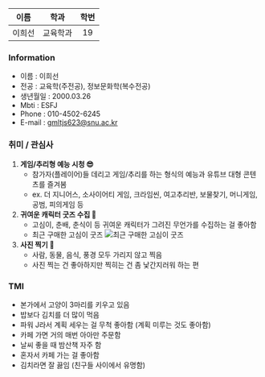 | 이름 | 학과 | 학번 |
| :---: | :---: | :---: |
|이희선|교육학과|19|

### **Information**
- 이름 : 이희선
- 전공 : 교육학(주전공), 정보문화학(복수전공)
- 생년월일 : 2000.03.26
- Mbti : ESFJ
- Phone : 010-4502-6245
- E-mail : gmltjs623@snu.ac.kr


### **취미 / 관심사**
1. **게임/추리형 예능 시청 😎**
    - 참가자(플레이어)들 데리고 게임/추리를 하는 형식의 예능과 유튜브 대형 콘텐츠를 즐겨봄
    - ex. 더 지니어스, 소사이어티 게임, 크라임씬, 여고추리반, 보물찾기, 머니게임, 공범, 피의게임 등
2. **귀여운 캐릭터 굿즈 수집 👛**
    - 고심이, 춘배, 춘식이 등 귀여운 캐릭터가 그려진 무언가를 수집하는 걸 좋아함
    - 최근 구매한 고심이 굿즈
    ![최근 구매한 고심이 굿즈](./hseon/image1.png)
3. **사진 찍기 📸**
    - 사람, 동물, 음식, 풍경 모두 가리지 않고 찍음
    - 사진 찍는 건 좋아하지만 찍히는 건 좀 낯간지러워 하는 편

### **TMI**
- 본가에서 고양이 3마리를 키우고 있음 
- 밥보다 김치를 더 많이 먹음
- 파워 J라서 계획 세우는 걸 무척 좋아함 (계획 미루는 것도 좋아함)
- 카페 가면 거의 매번 아아만 주문함 
- 날씨 좋을 때 밤산책 자주 함
- 혼자서 카페 가는 걸 좋아함
- 김치라면 잘 끓임 (친구들 사이에서 유명함)





